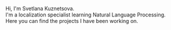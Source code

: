 Hi, I'm Svetlana Kuznetsova. \
I'm a localization specialist learning Natural Language Processing. \
Here you can find the projects I have been working on.
